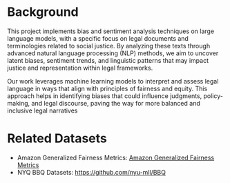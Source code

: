 # Background
This project implements bias and sentiment analysis techniques on large language models, with a specific focus on legal documents and terminologies related to social justice. By analyzing these texts through advanced natural language processing (NLP) methods, we aim to uncover latent biases, sentiment trends, and linguistic patterns that may impact justice and representation within legal frameworks.

Our work leverages machine learning models to interpret and assess legal language in ways that align with principles of fairness and equity. This approach helps in identifying biases that could influence judgments, policy-making, and legal discourse, paving the way for more balanced and inclusive legal narratives

# Related Datasets
- Amazon Generalized Fairness Metrics: [Amazon Generalized Fairness Metrics](https://github.com/amazon-science/generalized-fairness-metrics/tree/main)
- NYQ BBQ Datasets: https://github.com/nyu-mll/BBQ
